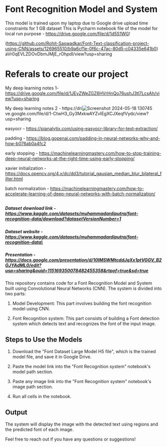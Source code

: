 # Font Recognition Model and System
This model is trained upon my laptop due to Google drive upload time constraints for 1 GB dataset
This is Pycharm notebook file of the model for local run purpose - https://drive.google.com/file/d/1d5S1WG!

(https://github.com/Rohit-Saswadkar/Font-Text-classification-project-using-CNN/assets/126965510/b9a6cf1e-0f6c-47ac-80d5-c04335e641b0)
aVr0qEVLZDOvDbmJMjE_rOhpdI/view?usp=sharing

# Referals to create our project

My deep learning notes 1- https://drive.google.com/file/d/1JEyZWeZGZ6HVrHnQo76ushJ3tl7LcsAh/view?usp=sharing

My deep learning notes 2 - https://dri![Screenshot 2024-05-18 130745](https://github.com/Rohit-Saswadkar/Font-Text-classification-project-using-CNN/assets/126965510/09ec72a0-5089-48cc-8d89-d92e03e87d9e)
ve.google.com/file/d/1-CtwH3_Gy3MxkwAYZvIEgXCJXeqfVydc/view?usp=sharing

easyocr - https://pianalytix.com/using-easyocr-library-for-text-extraction/

padding - https://blog.gopenai.com/padding-in-neural-networks-why-and-how-b076ab0a4fc2

early stopping - https://machinelearningmastery.com/how-to-stop-training-deep-neural-networks-at-the-right-time-using-early-stopping/

xavier initialization - https://docs.opencv.org/4.x/dc/dd3/tutorial_gausian_median_blur_bilateral_filter.html

batch normalization - https://machinelearningmastery.com/how-to-accelerate-learning-of-deep-neural-networks-with-batch-normalization/

##
##
##### Dataset download link - https://www.kaggle.com/datasets/muhammadardiputra/font-recognition-data/download?datasetVersionNumber=1
##### Dataset website - https://www.kaggle.com/datasets/muhammadardiputra/font-recognition-data\
##### Presentation - https://docs.google.com/presentation/d/10lMSWMtcddJqXx1ptVGGV_B2GJYAdML0/edit?usp=sharing&ouid=115169350078482455358&rtpof=true&sd=true

This repository contains code for a Font Recognition Model and System built using Convolutional Neural Networks (CNN). The system is divided into two parts:

1. Model Development: This part involves building the font recognition model using CNN.

2. Font Recognition system: This part consists of building a Font detection system which detects text and recognizes the font of the input image.

## Steps to Use the Models

1. Download the "Font Dataset Large Model H5 file", which is the trained model file, and save it in Google Drive.

2. Paste the model link into the "Font Recognition system" notebook's model path section.

3. Paste any image link into the "Font Recognition system" notebook's image path section.

4. Run all cells in the notebook.

## Output

The system will display the image with the detected text using regions and the predicted font of each image.

Feel free to reach out if you have any questions or suggestions!
